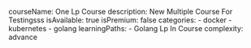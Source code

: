 courseName: One Lp Course 
description: New Multiple Course For Testingsss
isAvailable: true
isPremium: false
categories: 
    - docker
    - kubernetes
    - golang
learningPaths:
    - Golang Lp In Course
complexity: advance
